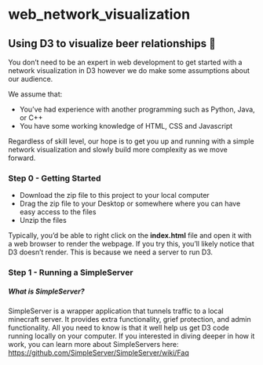 # web_network_visualization

## Using D3 to visualize beer relationships :beers:

You don’t need to be an expert in web development to get started with a network visualization in D3 however we do make some assumptions about our audience.

We assume that:
* You’ve had experience with another programming such as Python, Java, or C++
* You have some working knowledge of HTML, CSS and Javascript

Regardless of skill level, our hope is to get you up and running with a simple network visualization and slowly build more complexity as we move forward.

### Step 0 - Getting Started
* Download the zip file to this project to your local computer
* Drag the zip file to your Desktop or somewhere where you can have easy access to the files
* Unzip the files	

Typically, you’d be able to right click on the **index.html** file and open it with a web browser to render the webpage. If you try this, you’ll likely notice that D3 doesn’t render. This is because we need a server to run D3.

### Step 1 - Running a SimpleServer
##### What is SimpleServer?
SimpleServer is a wrapper application that tunnels traffic to a local minecraft server. It provides extra functionality, grief protection, and admin functionality. All you need to know is that it well help us get D3 code running locally on your computer.
If you interested in diving deeper in how it work, you can learn more about SimpleServers here: https://github.com/SimpleServer/SimpleServer/wiki/Faq

